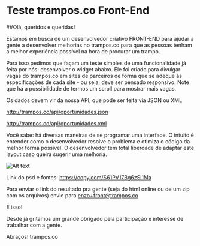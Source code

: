 Teste trampos.co Front-End
=========

##Olá, queridos e queridas! 

Estamos em busca de um desenvolvedor criativo FRONT-END para ajudar a gente a desenvolver melhorias no trampos.co para que as pessoas tenham a melhor experiência possível na hora de procurar um trampo.

Para isso pedimos que façam um teste simples de uma funcionalidade já feita por nós: desenvolver o widget abaixo. Ele foi criado para divulgar vagas do trampos.co em sites de parceiros de forma que se adeque às especificações de cada site - ou seja, deve ser pensado responsivo. Note que há a possibilidade de termos um scroll para mostrar mais vagas.

Os dados devem vir da nossa API, que pode ser feita via JSON ou XML

http://trampos.co/api/oportunidades.json

http://trampos.co/api/oportunidades.xml

Você sabe: há diversas maneiras de se programar uma interface. O intuito é entender como o desenvolvedor resolve o problema e otimiza o código da melhor forma possível. O desenvolvedor tem total liberdade de adaptar este layout caso queira sugerir uma melhoria.


![Alt text](http://trampos.co/media/W1siZiIsIjIwMTQvMDMvMTcvMTVfMTJfMDZfMjIwX3dpZGdldF9CT1hfVkFHQVMuanBnIl1d/widget-BOX-VAGAS.jpg)

Link do psd e fontes: https://copy.com/S61PV17Bg6zSi1Ma

Para enviar o link do resultado pra gente (seja do html online ou de um zip com os arquivos) envie para enzo+front@trampos.co 


É isso! 

Desde já gritamos um grande obrigado pela participação e interesse de trabalhar com a gente. 

Abraços!
trampos.co
